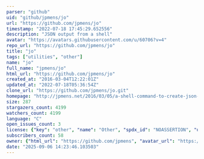 ```yaml
---
parser: "github"
uid: "github/jpmens/jo"
url: "https://github.com/jpmens/jo"
timestamp: "2022-07-18 17:45:29.652556"
description: "JSON output from a shell"
avatar: "https://avatars.githubusercontent.com/u/60706?v=4"
repo_url: "https://github.com/jpmens/jo"
title: "jo"
tags: ["utilities", "other"]
name: "jo"
full_name: "jpmens/jo"
html_url: "https://github.com/jpmens/jo"
created_at: "2016-03-04T12:22:01Z"
updated_at: "2022-07-18T05:36:54Z"
clone_url: "https://github.com/jpmens/jo.git"
homepage: "http://jpmens.net/2016/03/05/a-shell-command-to-create-json-jo/"
size: 287
stargazers_count: 4199
watchers_count: 4199
language: "C"
open_issues_count: 3
license: {"key": "other", "name": "Other", "spdx_id": "NOASSERTION", "url": null, "node_id": "MDc6TGljZW5zZTA="}
subscribers_count: 58
owner: {"html_url": "https://github.com/jpmens", "avatar_url": "https://avatars.githubusercontent.com/u/60706?v=4", "login": "jpmens", "type": "User"}
date: "2025-09-06 14:23:46.103503"
---
```

